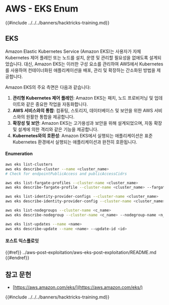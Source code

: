 # AWS - EKS Enum

{{#include ../../../banners/hacktricks-training.md}}

## EKS

Amazon Elastic Kubernetes Service (Amazon EKS)는 사용자가 자체 Kubernetes 제어 플레인 또는 노드를 설치, 운영 및 관리할 필요성을 없애도록 설계되었습니다. 대신, Amazon EKS는 이러한 구성 요소를 관리하여 AWS에서 Kubernetes를 사용하여 컨테이너화된 애플리케이션을 배포, 관리 및 확장하는 간소화된 방법을 제공합니다.

Amazon EKS의 주요 측면은 다음과 같습니다:

1. **관리형 Kubernetes 제어 플레인**: Amazon EKS는 패치, 노드 프로비저닝 및 업데이트와 같은 중요한 작업을 자동화합니다.
2. **AWS 서비스와의 통합**: 컴퓨팅, 스토리지, 데이터베이스 및 보안을 위한 AWS 서비스와의 원활한 통합을 제공합니다.
3. **확장성 및 보안**: Amazon EKS는 고가용성과 보안을 위해 설계되었으며, 자동 확장 및 설계에 의한 격리와 같은 기능을 제공합니다.
4. **Kubernetes와의 호환성**: Amazon EKS에서 실행되는 애플리케이션은 표준 Kubernetes 환경에서 실행되는 애플리케이션과 완전히 호환됩니다.

#### Enumeration
```bash
aws eks list-clusters
aws eks describe-cluster --name <cluster_name>
# Check for endpointPublicAccess and publicAccessCidrs

aws eks list-fargate-profiles --cluster-name <cluster_name>
aws eks describe-fargate-profile --cluster-name <cluster_name> --fargate-profile-name <prof_name>

aws eks list-identity-provider-configs --cluster-name <cluster_name>
aws eks describe-identity-provider-config --cluster-name <cluster_name> --identity-provider-config <p_config>

aws eks list-nodegroups --cluster-name <c_name>
aws eks describe-nodegroup --cluster-name <c_name> --nodegroup-name <n_name>

aws eks list-updates --name <name>
aws eks describe-update --name <name> --update-id <id>
```
#### 포스트 익스플로잇

{{#ref}}
../aws-post-exploitation/aws-eks-post-exploitation/README.md
{{#endref}}

## 참고 문헌

- [https://aws.amazon.com/eks/](https://aws.amazon.com/eks/)

{{#include ../../../banners/hacktricks-training.md}}
